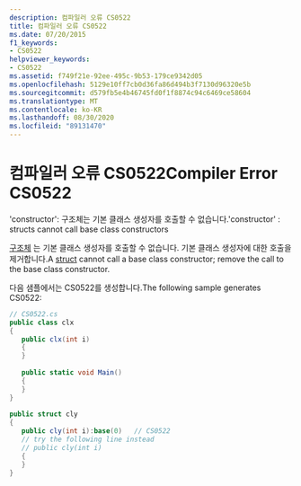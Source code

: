 ```yaml
---
description: 컴파일러 오류 CS0522
title: 컴파일러 오류 CS0522
ms.date: 07/20/2015
f1_keywords:
- CS0522
helpviewer_keywords:
- CS0522
ms.assetid: f749f21e-92ee-495c-9b53-179ce9342d05
ms.openlocfilehash: 5129e10ff7cb0d36fa86d494b3f7130d96320e5b
ms.sourcegitcommit: d579fb5e4b46745fd0f1f8874c94c6469ce58604
ms.translationtype: MT
ms.contentlocale: ko-KR
ms.lasthandoff: 08/30/2020
ms.locfileid: "89131470"
---
```

# <a name="compiler-error-cs0522"></a><span data-ttu-id="27ee1-103">컴파일러 오류 CS0522</span><span class="sxs-lookup"><span data-stu-id="27ee1-103">Compiler Error CS0522</span></span>
<span data-ttu-id="27ee1-104">'constructor': 구조체는 기본 클래스 생성자를 호출할 수 없습니다.</span><span class="sxs-lookup"><span data-stu-id="27ee1-104">'constructor' : structs cannot call base class constructors</span></span>  
  
 <span data-ttu-id="27ee1-105">[구조체](../language-reference/builtin-types/struct.md) 는 기본 클래스 생성자를 호출할 수 없습니다. 기본 클래스 생성자에 대한 호출을 제거합니다.</span><span class="sxs-lookup"><span data-stu-id="27ee1-105">A [struct](../language-reference/builtin-types/struct.md) cannot call a base class constructor; remove the call to the base class constructor.</span></span>  
  
 <span data-ttu-id="27ee1-106">다음 샘플에서는 CS0522를 생성합니다.</span><span class="sxs-lookup"><span data-stu-id="27ee1-106">The following sample generates CS0522:</span></span>  
  
```csharp  
// CS0522.cs  
public class clx  
{  
   public clx(int i)  
   {  
   }  
  
   public static void Main()  
   {  
   }  
}  
  
public struct cly  
{  
   public cly(int i):base(0)   // CS0522  
   // try the following line instead  
   // public cly(int i)  
   {  
   }  
}  
```
